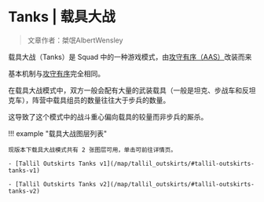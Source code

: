 # Tanks | 载具大战

> 文章作者：桀氓AlbertWensley

载具大战（Tanks）是 Squad 中的一种游戏模式，由[攻守有序（AAS）](./aas)改装而来

基本机制与[攻守有序](./aas)完全相同。

在载具大战模式中，双方一般会配有大量的武装载具（一般是坦克、步战车和反坦克车），阵营中载具组员的数量往往大于步兵的数量。

这导致了这个模式中的战斗重心偏向载具的较量而非步兵的厮杀。

!!! example "载具大战图层列表"

    现版本下载具大战模式共有 2 张图层可用，单击可前往详情页。

    - [Tallil Outskirts Tanks v1](/map/tallil_outskirts/#tallil-outskirts-tanks-v1)

    - [Tallil Outskirts Tanks v2](/map/tallil_outskirts/#tallil-outskirts-tanks-v2)
